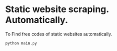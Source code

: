 # Static website scraping. Automatically.
To Find free codes of static websites automatically.

```python
python main.py
```
